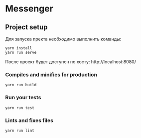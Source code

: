 # Messenger

## Project setup
Для запуска пректа необходимо выполнить команды:

```
yarn install
yarn run serve
```

После проект будет доступен по хосту: http://localhost:8080/



### Compiles and minifies for production
```
yarn run build
```

### Run your tests
```
yarn run test
```

### Lints and fixes files
```
yarn run lint
```
